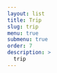 ```yaml
---
layout: list
title: Trip
slug: trip
menu: true
submenu: true
order: 7
description: >
  trip 
---
```

